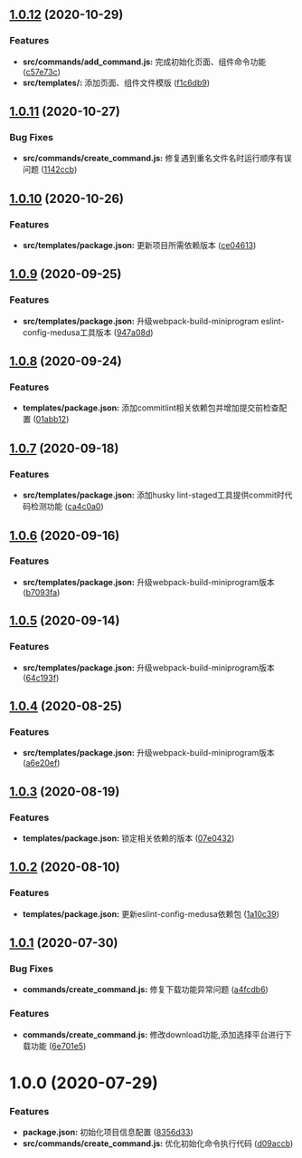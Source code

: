 ## [1.0.12](https://github.com/Oc-master/medusa-cli/compare/v1.0.11...v1.0.12) (2020-10-29)


### Features

* **src/commands/add_command.js:** 完成初始化页面、组件命令功能 ([c57e73c](https://github.com/Oc-master/medusa-cli/commit/c57e73c41046589e6bb6d525c97e03feab3de794))
* **src/templates/:** 添加页面、组件文件模版 ([f1c6db9](https://github.com/Oc-master/medusa-cli/commit/f1c6db9bc2ba667e41bec8d1db6a39a64c130230))



## [1.0.11](https://github.com/Oc-master/medusa-cli/compare/v1.0.1...v1.0.11) (2020-10-27)


### Bug Fixes

* **src/commands/create_command.js:** 修复遇到重名文件名时运行顺序有误问题 ([1142ccb](https://github.com/Oc-master/medusa-cli/commit/1142ccbea4ce4277903140c94996fd75b5566b27))



## [1.0.10](https://github.com/Oc-master/medusa-cli/compare/v1.0.1...v1.0.10) (2020-10-26)


### Features

* **src/templates/package.json:** 更新项目所需依赖版本 ([ce04613](https://github.com/Oc-master/medusa-cli/commit/ce04613b5d15b9799e47ae003b37184ee8d207b6))



## [1.0.9](https://github.com/Oc-master/medusa-cli/compare/v1.0.1...v1.0.9) (2020-09-25)


### Features

* **src/templates/package.json:** 升级webpack-build-miniprogram eslint-config-medusa工具版本 ([947a08d](https://github.com/Oc-master/medusa-cli/commit/947a08d76d3f8fcdaa616785e03644b48c2efcf4))



## [1.0.8](https://github.com/Oc-master/medusa-cli/compare/v1.0.1...v1.0.8) (2020-09-24)


### Features

* **templates/package.json:** 添加commitlint相关依赖包并增加提交前检查配置 ([01abb12](https://github.com/Oc-master/medusa-cli/commit/01abb1278f9f7b4603b0df0eafbb47a453fc01fc))



## [1.0.7](https://github.com/Oc-master/medusa-cli/compare/v1.0.1...v1.0.7) (2020-09-18)


### Features

* **src/templates/package.json:** 添加husky lint-staged工具提供commit时代码检测功能 ([ca4c0a0](https://github.com/Oc-master/medusa-cli/commit/ca4c0a0a9ee64ec2431d01ae1fd7540d5154fcd2))



## [1.0.6](https://github.com/Oc-master/medusa-cli/compare/v1.0.1...v1.0.6) (2020-09-16)


### Features

* **src/templates/package.json:** 升级webpack-build-miniprogram版本 ([b7093fa](https://github.com/Oc-master/medusa-cli/commit/b7093fac537b3e98a5d3c78296c46f2742954830))



## [1.0.5](https://github.com/Oc-master/medusa-cli/compare/v1.0.1...v1.0.5) (2020-09-14)


### Features

* **src/templates/package.json:** 升级webpack-build-miniprogram版本 ([64c193f](https://github.com/Oc-master/medusa-cli/commit/64c193f6a962daefaa0f38aa012074d41d6a92f7))



## [1.0.4](https://github.com/Oc-master/medusa-cli/compare/v1.0.1...v1.0.4) (2020-08-25)


### Features

* **src/templates/package.json:** 升级webpack-build-miniprogram版本 ([a6e20ef](https://github.com/Oc-master/medusa-cli/commit/a6e20ef479645bb8b2bea3deb558ebc004b80ad7))



## [1.0.3](https://github.com/Oc-master/medusa-cli/compare/v1.0.1...v1.0.3) (2020-08-19)


### Features

* **templates/package.json:** 锁定相关依赖的版本 ([07e0432](https://github.com/Oc-master/medusa-cli/commit/07e04322041652160ae1cec9ad9c63b83e21f215))



## [1.0.2](https://github.com/Oc-master/medusa-cli/compare/v1.0.1...v1.0.2) (2020-08-10)


### Features

* **templates/package.json:** 更新eslint-config-medusa依赖包 ([1a10c39](https://github.com/Oc-master/medusa-cli/commit/1a10c39b1e2ba6a98bce35e8b9ce2843d2ad3ab6))



## [1.0.1](https://github.com/Oc-master/medusa-cli/compare/v1.0.0...v1.0.1) (2020-07-30)


### Bug Fixes

* **commands/create_command.js:** 修复下载功能异常问题 ([a4fcdb6](https://github.com/Oc-master/medusa-cli/commit/a4fcdb6a201e6c6a4d597428415dcf410dfe1f48))


### Features

* **commands/create_command.js:** 修改download功能,添加选择平台进行下载功能 ([6e701e5](https://github.com/Oc-master/medusa-cli/commit/6e701e5e5eec323927d8831439fdf8b251733a94))



# 1.0.0 (2020-07-29)


### Features

* **package.json:** 初始化项目信息配置 ([8356d33](https://github.com/Oc-master/medusa-cli/commit/8356d33bbd2636524b7b5b073625dc7da849808c))
* **src/commands/create_command.js:** 优化初始化命令执行代码 ([d09accb](https://github.com/Oc-master/medusa-cli/commit/d09accbade4e533da0afb40b7b1b7d9527c55dc5))
